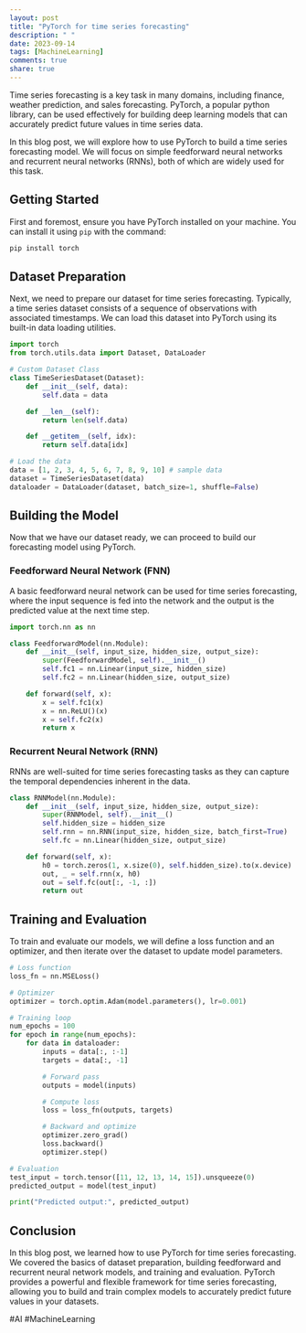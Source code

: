 ```yaml
---
layout: post
title: "PyTorch for time series forecasting"
description: " "
date: 2023-09-14
tags: [MachineLearning]
comments: true
share: true
---
```


Time series forecasting is a key task in many domains, including finance, weather prediction, and sales forecasting. PyTorch, a popular python library, can be used effectively for building deep learning models that can accurately predict future values in time series data.

In this blog post, we will explore how to use PyTorch to build a time series forecasting model. We will focus on simple feedforward neural networks and recurrent neural networks (RNNs), both of which are widely used for this task.

## Getting Started

First and foremost, ensure you have PyTorch installed on your machine. You can install it using `pip` with the command:
```bash
pip install torch
```

## Dataset Preparation

Next, we need to prepare our dataset for time series forecasting. Typically, a time series dataset consists of a sequence of observations with associated timestamps. We can load this dataset into PyTorch using its built-in data loading utilities. 

```python
import torch
from torch.utils.data import Dataset, DataLoader

# Custom Dataset Class
class TimeSeriesDataset(Dataset):
    def __init__(self, data):
        self.data = data

    def __len__(self):
        return len(self.data)

    def __getitem__(self, idx):
        return self.data[idx]

# Load the data
data = [1, 2, 3, 4, 5, 6, 7, 8, 9, 10] # sample data
dataset = TimeSeriesDataset(data)
dataloader = DataLoader(dataset, batch_size=1, shuffle=False)
```

## Building the Model

Now that we have our dataset ready, we can proceed to build our forecasting model using PyTorch.

### Feedforward Neural Network (FNN)

A basic feedforward neural network can be used for time series forecasting, where the input sequence is fed into the network and the output is the predicted value at the next time step.

```python
import torch.nn as nn

class FeedforwardModel(nn.Module):
    def __init__(self, input_size, hidden_size, output_size):
        super(FeedforwardModel, self).__init__()
        self.fc1 = nn.Linear(input_size, hidden_size)
        self.fc2 = nn.Linear(hidden_size, output_size)

    def forward(self, x):
        x = self.fc1(x)
        x = nn.ReLU()(x)
        x = self.fc2(x)
        return x
```

### Recurrent Neural Network (RNN)

RNNs are well-suited for time series forecasting tasks as they can capture the temporal dependencies inherent in the data.

```python
class RNNModel(nn.Module):
    def __init__(self, input_size, hidden_size, output_size):
        super(RNNModel, self).__init__()
        self.hidden_size = hidden_size
        self.rnn = nn.RNN(input_size, hidden_size, batch_first=True)
        self.fc = nn.Linear(hidden_size, output_size)

    def forward(self, x):
        h0 = torch.zeros(1, x.size(0), self.hidden_size).to(x.device)
        out, _ = self.rnn(x, h0)
        out = self.fc(out[:, -1, :])
        return out
```

## Training and Evaluation

To train and evaluate our models, we will define a loss function and an optimizer, and then iterate over the dataset to update model parameters.

```python
# Loss function
loss_fn = nn.MSELoss()

# Optimizer
optimizer = torch.optim.Adam(model.parameters(), lr=0.001)

# Training loop
num_epochs = 100
for epoch in range(num_epochs):
    for data in dataloader:
        inputs = data[:, :-1]
        targets = data[:, -1]

        # Forward pass
        outputs = model(inputs)

        # Compute loss
        loss = loss_fn(outputs, targets)

        # Backward and optimize
        optimizer.zero_grad()
        loss.backward()
        optimizer.step()

# Evaluation
test_input = torch.tensor([11, 12, 13, 14, 15]).unsqueeze(0)
predicted_output = model(test_input)

print("Predicted output:", predicted_output)
```

## Conclusion

In this blog post, we learned how to use PyTorch for time series forecasting. We covered the basics of dataset preparation, building feedforward and recurrent neural network models, and training and evaluation. PyTorch provides a powerful and flexible framework for time series forecasting, allowing you to build and train complex models to accurately predict future values in your datasets.

#AI #MachineLearning